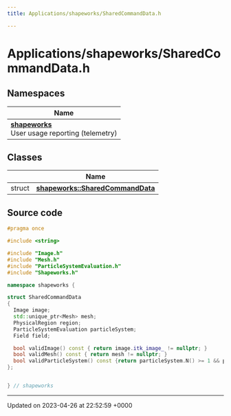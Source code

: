 ```yaml
---
title: Applications/shapeworks/SharedCommandData.h

---
```


# Applications/shapeworks/SharedCommandData.h



## Namespaces

| Name           |
| -------------- |
| **[shapeworks](../Namespaces/namespaceshapeworks.md)** <br>User usage reporting (telemetry)  |

## Classes

|                | Name           |
| -------------- | -------------- |
| struct | **[shapeworks::SharedCommandData](../Classes/structshapeworks_1_1SharedCommandData.md)**  |




## Source code

```cpp
#pragma once

#include <string>

#include "Image.h"
#include "Mesh.h"
#include "ParticleSystemEvaluation.h"
#include "Shapeworks.h"

namespace shapeworks {

struct SharedCommandData
{
  Image image;
  std::unique_ptr<Mesh> mesh;
  PhysicalRegion region;
  ParticleSystemEvaluation particleSystem;
  Field field;

  bool validImage() const { return image.itk_image_ != nullptr; }
  bool validMesh() const { return mesh != nullptr; }
  bool validParticleSystem() const {return particleSystem.N() >= 1 && particleSystem.D() >= 1; }
};


} // shapeworks
```


-------------------------------

Updated on 2023-04-26 at 22:52:59 +0000

